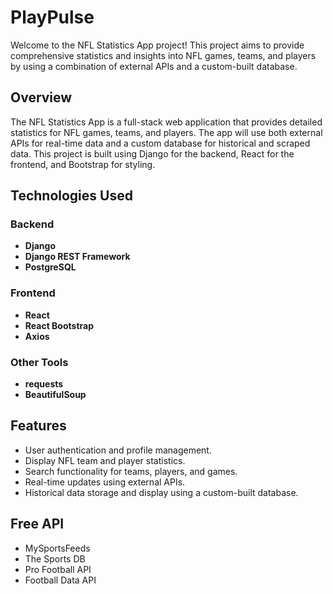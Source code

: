 # PlayPulse

Welcome to the NFL Statistics App project! This project aims to provide comprehensive statistics and insights into NFL games, teams, and players by using a combination of external APIs and a custom-built database.


## Overview
The NFL Statistics App is a full-stack web application that provides detailed statistics for NFL games, teams, and players. The app will use both external APIs for real-time data and a custom database for historical and scraped data. This project is built using Django for the backend, React for the frontend, and Bootstrap for styling.

## Technologies Used
### Backend
- **Django**
- **Django REST Framework**
- **PostgreSQL**

### Frontend
- **React**
- **React Bootstrap**
- **Axios**

### Other Tools
- **requests**
- **BeautifulSoup**

## Features
- User authentication and profile management.
- Display NFL team and player statistics.
- Search functionality for teams, players, and games.
- Real-time updates using external APIs.
- Historical data storage and display using a custom-built database.

## Free API
- MySportsFeeds
- The Sports DB
- Pro Football API
- Football Data API